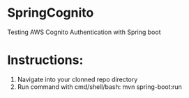 # SpringCognito

Testing AWS Cognito Authentication with Spring boot

# Instructions:

1. Navigate into your clonned repo directory
2. Run command with cmd/shell/bash: mvn spring-boot:run
